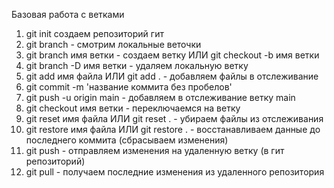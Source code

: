 Базовая работа с ветками

1) git init  создаем репозиторий гит
2) git branch - смотрим локальные веточки
3) git branch имя ветки - создаем ветку ИЛИ git checkout -b имя ветки
4) git branch -D имя ветки  - удаляем локальную ветку
5) git add имя файла ИЛИ git add . - добавляем файлы в отслеживание
6) git commit -m 'название коммита без пробелов' 
7) git push -u origin main - добавляем в отслеживание ветку main
8) git checkout имя ветки - переключаемся на ветку
9) git reset имя файла ИЛИ git reset . - убираем файлы из отслеживания
10) git restore имя файла ИЛИ git restore . - восстанавливаем данные до последнего коммита (сбрасываем изменения)
11) git push  - отправляем изменения на удаленную ветку (в гит репозиторий)
12) git pull - получаем последние изменения из удаленного репозитория
